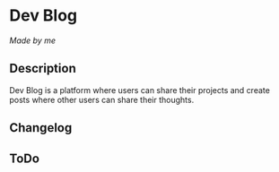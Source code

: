 # Dev Blog
*Made by me*

## Description
Dev Blog is a platform where users can share their projects and create posts where other users can share their thoughts.

## Changelog

## ToDo
